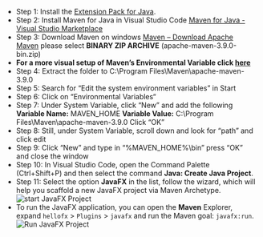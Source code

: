 - Step 1: Install the [Extension Pack for Java](https://marketplace.visualstudio.com/items?itemName=vscjava.vscode-java-pack).
- Step 2: Install Maven for Java in Visual Studio Code [Maven for Java - Visual Studio Marketplace](https://marketplace.visualstudio.com/items?itemName=vscjava.vscode-maven)
- Step 3: Download Maven on windows [Maven – Download Apache Maven](https://maven.apache.org/download.cgi) please select **BINARY ZIP ARCHIVE** (apache-maven-3.9.0-bin.zip)
- **For a more visual setup of Maven’s Environmental Variable click [here](https://phoenixnap.com/kb/install-maven-windows)**
- Step 4: Extract the folder to C:\Program Files\Maven\apache-maven-3.9.0
- Step 5: Search for “Edit the system environment variables” in Start
- Step 6: Click on “Environmental Variables“
- Step 7: Under System Variable, click “New” and add the following
  **Variable Name:** MAVEN_HOME
  **Variable Value:** C:\Program Files\Maven\apache-maven-3.9.0
  Click “OK”
- Step 8: Still, under System Variable, scroll down and look for “path” and click edit
- Step 9: Click “New” and type in “%MAVEN_HOME%\bin” press “OK” and close the window
- Step 10: In Visual Studio Code, open the Command Palette (Ctrl+Shift+P) and then select the command **Java: Create Java Project**.
- Step 11: Select the option **JavaFX** in the list, follow the wizard, which will help you scaffold a new JavaFX project via Maven Archetype.
![start JavaFX Project](https://drive.google.com/file/d/1fT4U11MtNQedeGzbnhfm7CAngavR3LtC/view?usp=share_link)
- To run the JavaFX application, you can open the **Maven** Explorer, expand `hellofx` > `Plugins` > `javafx` and run the Maven goal: `javafx:run`.
![Run JavaFX Project](https://drive.google.com/file/d/1VAcnbA2EEVp5OiBsGJqOVfkx5glZHfXm/view?usp=share_link)
